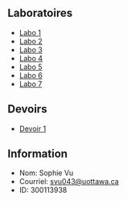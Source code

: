 ## Laboratoires

* [Labo 1](https://github.com/vusophie/csi2532_playground/tree/lab01)
* [Labo 2](https://github.com/vusophie/csi2532_playground/tree/lab02)
* [Labo 3](https://github.com/vusophie/csi2532_playground/blob/lab03/README.md)
* [Labo 4](https://github.com/vusophie/csi2532_playground/tree/lab04)
* [Labo 5](https://github.com/vusophie/csi2532_playground/blob/lab05/README.md)
* [Labo 6](https://github.com/vusophie/csi2532_playground/blob/lab06/README.md)
* [Labo 7](https://github.com/vusophie/csi2532_playground/tree/lab07/README.md)
##  Devoirs
* [Devoir 1](https://github.com/vusophie/csi2532_playground/blob/devoir1/README.md)

## Information
* Nom: Sophie Vu
* Courriel: svu043@uottawa.ca
* ID: 300113938

